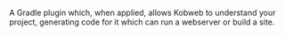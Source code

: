 A Gradle plugin which, when applied, allows Kobweb to understand your project, generating code for it which can run a
webserver or build a site.